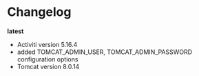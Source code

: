 # Changelog

**latest**

- Activiti version 5.16.4
- added TOMCAT_ADMIN_USER, TOMCAT_ADMIN_PASSWORD configuration options
- Tomcat version 8.0.14
